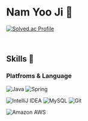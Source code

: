 # Nam Yoo Ji 🍊

[![Solved.ac Profile](http://mazassumnida.wtf/api/v2/generate_badge?boj=umjiuji)](https://solved.ac/umjiuji/)

<br>

## Skills 🍋
### Platfroms & Language
![Java](https://img.shields.io/badge/Java-007396.svg?&style=for-the-badge&logo=Java&logoColor=white)
![Spring](https://img.shields.io/badge/Spring-6DB33F.svg?&style=for-the-badge&logo=Spring&logoColor=white)

![IntelliJ IDEA](https://img.shields.io/badge/IntelliJ%20IDEA%20-000000.svg?&style=for-the-badge&logo=intellijidea&logoColor=white)
![MySQL](https://img.shields.io/badge/MySQL-4479A1.svg?&style=for-the-badge&logo=MySQL&logoColor=white)
![Git](https://img.shields.io/badge/Git-F05032.svg?&style=for-the-badge&logo=Git&logoColor=white)

![Amazon AWS](https://img.shields.io/badge/Amazon%20AWS-232F3E.svg?&style=for-the-badge&logo=amazonaws&logoColor=white)
